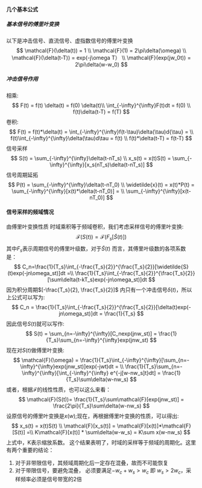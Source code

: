 #### 几个基本公式
##### 基本信号的傅里叶变换
以下是冲击信号、直流信号、虚指数信号的傅里叶变换
$$
\mathcal{F}(\delta(t)) = 1 \\
\mathcal{F}(1) = 2\pi\delta(\omega) \\
\mathcal{F}(\delta(t-T)) = exp(-j\omega T） \\
\mathcal{F}(exp(jw_0t)) = 2\pi\delta(w-w_0)
$$
#####  冲击信号作用
相乘:
$$
F(t) = f(t) \delta(t)  = f(0) \delta(t)\\
\int_{-\infty}^{\infty}F(t)dt = f(0)  \\
f(t)\delta(t-T) = f(T)
$$
卷积:
$$
F(t) = f(t)*\delta(t) = \int_{-\infty}^{\infty}f(t-\tau)\delta(\tau)d{\tau} = \\
f(t)\int_{-\infty}^{\infty}\delta(\tau)d\tau = f(t) \\
f(t)*\delta(t-T) = f(t-T)
$$
信号采样
$$
S(t) = \sum_{-\infty}^{\infty}\delta(t-nT_s) \\
x_s(t) = x(t)S(t) = \sum_{-\infty}^{\infty}[x_s(nT_s)\delta(t-nT_s)]
$$
信号周期延拓
$$
P(t) = \sum_{-\infty}^{\infty}\delta(t-nT_0) \\
\widetilde{x}(t) = x(t)*P(t)  =  \sum_{-\infty}^{\infty}[x(t)*\delta(t-nT_0)] = \\
 \sum_{-\infty}^{\infty}[x(t-nT_0)]
$$
#### 信号采样的频域情况
由傅里叶变换性质 时域乘积等于频域卷积，我们考虑采样信号的傅里叶变换:
$$
\mathcal{F}(S(t)) = \mathcal{F}(F_s[\widetilde{S}(t)])
$$
其中$F_s$表示周期信号的傅里叶级数，对于$\widetilde{S}(t)$ 而言，其傅里叶级数的各项系数是：
$$
C_n=\frac{1}{T_s}\int_{-\frac{T_s}{2}}^{\frac{T_s}{2}}[\widetilde{S}(t)exp(-jn\omega_st)]dt =\\ \frac{1}{T_s}\int_{-\frac{T_s}{2}}^{\frac{T_s}{2}}[\sum\delta(t-kT_s)exp(-jn\omega_st)]dt
$$
因为积分周期$[-\frac{T_s}{2}, \frac{T_s}{2}]$ 内只有一个冲击信号$\delta(t)$，所以上公式可以写为:
$$
C_n = \frac{1}{T_s}\int_{-\frac{T_s}{2}}^{\frac{T_s}{2}}[\delta(t)exp(-jn\omega_st)]dt = \frac{1}{T_s}
$$
因此信号$S(t)$就可以写作:
$$
S(t) = \sum_{n=-\infty}^{\infty}[C_nexp(jnw_st)] = \frac{1}{T_s}\sum_{n=-\infty}^{\infty}exp(jnw_st)
$$
现在对$S(t)$做傅里叶变换:
$$
\mathcal{F}(\omega) = \frac{1}{T_s}\int_{-\infty}^{\infty}[\sum_{n=-\infty}^{\infty}exp(jnw_st)]exp(-jwt)dt = \\
 \frac{1}{T_s}\sum_{n=-\infty}^{\infty}[\int_{-\infty}^{\infty} e^{-j[w-nw_s]t}dt] = \frac{1}{T_s}\sum\delta(w-nw_s)
$$
或者，根据$\mathcal{F}$的线性性质，也可以这么来看：
$$
\mathcal{F}(S(t))= \frac{1}{T_s}\sum\mathcal{F}[exp(jnw_st)] = \frac{2\pi}{T_s}\sum\delta(w-nw_s)
$$
设原信号的傅里叶变换是$x(w)$;现在，再根据傅里叶变换的性质，可以得出:
$$
x_s(t) = x(t)S(t) \\
\mathcal{F}[x_s(t)] = \mathcal{F}[x(t)]*\mathcal{F}[S(t)] =\\
K\mathcal{F}[x(t)] * \sum\delta(w-w_s) = K\sum x(w-nw_s)
$$
上式中，K表示缩放系数。
这个结果表明了，时域的采样等于频域的周期化。这里有两个重要的结论：
1.  对于非带限信号，其频域周期化后一定存在混叠，故而不可能恢复
2. 对于带限信号，要避免混叠， 必须要满足$-w_c + w_s > w_c$ 即 $w_s>2w_c$，采样频率必须是信号带宽的2倍